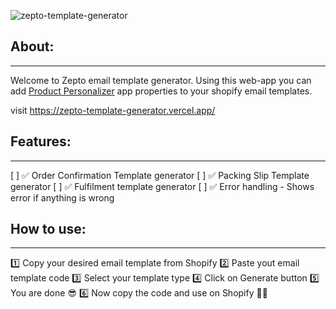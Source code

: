 ![zepto-template-generator][screenshot-url]

## About:

---

Welcome to Zepto email template generator. Using this web-app you can add [Product Personalizer][pplr] app properties to your shopify email templates.

visit https://zepto-template-generator.vercel.app/

## Features:

---

[ ] ✅ Order Confirmation Template generator
[ ] ✅ Packing Slip Template generator
[ ] ✅ Fulfilment template generator
[ ] ✅ Error handling - Shows error if anything is wrong

## How to use:

---

1️⃣ Copy your desired email template from Shopify
2️⃣ Paste yout email template code
3️⃣ Select your template type
4️⃣ Click on Generate button
5️⃣ You are done 😎
6️⃣ Now copy the code and use on Shopify 🤘🤘

[pplr]: https://www.productpersonalizer.com/
[screenshot-url]: https://cdn.shopify.com/s/files/1/0579/6197/1870/files/Capture.png?v=1628975188
